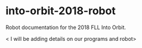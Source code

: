 # into-orbit-2018-robot
Robot documentation for the 2018 FLL Into Orbit.

< I will be adding details on our programs and robot>
